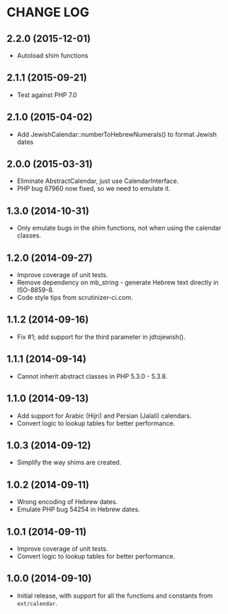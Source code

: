 CHANGE LOG
==========

## 2.2.0 (2015-12-01)
 - Autoload shim functions

## 2.1.1 (2015-09-21)
 - Test against PHP 7.0

## 2.1.0 (2015-04-02)
 - Add JewishCalendar::numberToHebrewNumerals() to format Jewish dates

## 2.0.0 (2015-03-31)
 - Eliminate AbstractCalendar, just use CalendarInterface.
 - PHP bug 67960 now fixed, so we need to emulate it.

## 1.3.0 (2014-10-31)
 - Only emulate bugs in the shim functions, not when using the calendar classes.

## 1.2.0 (2014-09-27)
 - Improve coverage of unit tests.
 - Remove dependency on mb_string - generate Hebrew text directly in ISO-8859-8.
 - Code style tips from scrutinizer-ci.com.

## 1.1.2 (2014-09-16)
 - Fix #1; add support for the third parameter in jdtojewish().

## 1.1.1 (2014-09-14)
 - Cannot inherit abstract classes in PHP 5.3.0 - 5.3.8.

## 1.1.0 (2014-09-13)
 - Add support for Arabic (Hijri) and Persian (Jalali) calendars.
 - Convert logic to lookup tables for better performance.

## 1.0.3 (2014-09-12)
 - Simplify the way shims are created.

## 1.0.2 (2014-09-11)
 - Wrong encoding of Hebrew dates.
 - Emulate PHP bug 54254 in Hebrew dates.

## 1.0.1 (2014-09-11)
 - Improve coverage of unit tests.
 - Convert logic to lookup tables for better performance.

## 1.0.0 (2014-09-10)
 - Initial release, with support for all the functions and constants from `ext/calendar`.
